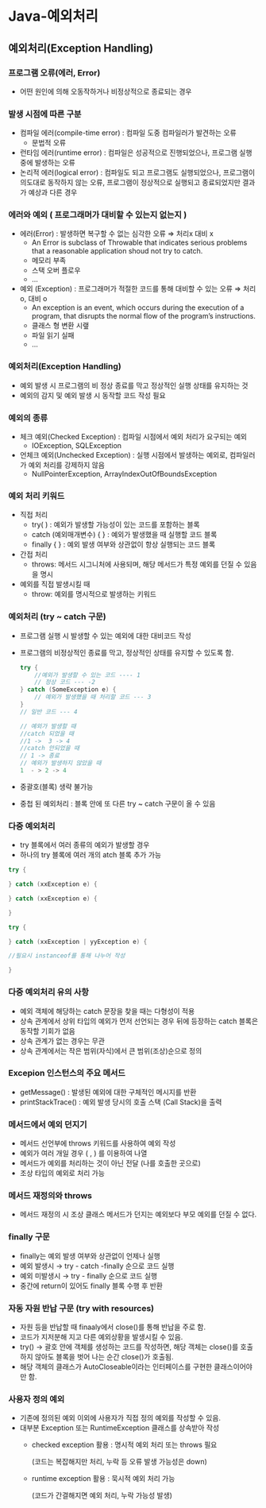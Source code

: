 # Java-예외처리

## 예외처리(Exception Handling)

### 프로그램 오류(에러, Error)

- 어떤 원인에 의해 오동작하거나 비정상적으로 종료되는 경우

### 발생 시점에 따른 구분

- 컴파일 에러(compile-time error) : 컴파일 도중 컴파일러가 발견하는 오류
    - 문법적 오류
- 런타임 에러(runtime error) : 컴파일은 성공적으로 진행되었으나, 프로그램 실행 중에 발생하는 오류
- 논리적 에러(logical error) : 컴파일도 되고 프로그램도 실행되었으나, 프로그램이 의도대로 동작하지 않는 오류, 프로그램이 정상적으로 실행되고 종료되었지만 결과가 예상과 다른 경우

### 에러와 예외 ( 프로그래머가 대비할 수 있는지 없는지 )

- 에러(Error) : 발생하면 복구할 수 없는 심각한 오류 ⇒ 처리x 대비 x
    - An Error is subclass of Throwable that indicates serious problems that a reasonable application shoud not try to catch.
    - 메모리 부족
    - 스택 오버 플로우
    - …
- 예외 (Exception) : 프로그래머가 적절한 코드를 통해 대비할 수 있는 오류
⇒ 처리 o, 대비 o
    - An exception is an event, which occurs during the execution of a program, that disrupts the normal flow of the program’s instructions.
    - 클래스 형 변환 시랲
    - 파일 읽기 실패
    - …

### 예외처리(Exception Handling)

- 예외 발생 시 프로그램의 비 정상 종료를 막고 정상적인 실행 상태를 유지하는 것
- 예외의 감지 및 예외 발생 시 동작할 코드 작성 필요

### 예외의 종류

- 체크 예외(Checked Exception) : 컴파일 시점에서 예외 처리가 요구되는 예외
    - IOException, SQLException
- 언체크 예외(Unchecked Exception) : 실행 시점에서 발생하는 예외로, 컴파일러가 예외 처리를 강제하지 않음
    - NullPointerException, ArrayIndexOutOfBoundsException

### 예외 처리 키워드

- 직접 처리
    - try( ) : 예외가 발생할 가능성이 있는 코드를 포함하는 블록
    - catch (예외매개변수) { } : 예외가 발생했을 때 실행할 코드 블록
    - finally { } : 예외 발생 여부와 상관없이 항상 실행되는 코드 블록
- 간접 처리
    - throws: 메서드 시그니처에 사용되며, 해당 메서드가 특정 예외를 던질 수 있음을 명시
- 예외를 직접 발생시킬 때
    - throw: 예외를 명시적으로 발생하는 키워드

### 예외처리 (try ~ catch 구문)

- 프로그램 실행 시 발생할 수 있는 예외에 대한 대비코드 작성
- 프로그램의 비정상적인 종료를 막고, 정상적인 상태를 유지할 수 있도록 함.
    
    ```java
    try {  
    	//예외가 발생할 수 있는 코드 ---- 1
    	// 정상 코드 --- -2
    } catch (SomeException e) {
    	// 예외가 발생헀을 때 처리할 코드 --- 3
    }
    // 일반 코드 --- 4
    
    // 예외가 발생할 때
    //catch 되었을 때
    //1 ->  3 -> 4
    //catch 안되었을 때
    // 1 -> 종료
    // 예외가 발생하지 않았을 때
    1  - > 2 -> 4
    ```
    
- 중괄호(블록) 생략 불가능
- 중첩 된 예외처리 : 블록 안에 또 다른 try ~ catch 구문이 올 수 있음

### 다중 예외처리

- try 블록에서 여러 종류의 예외가 발생할 경우
- 하나의 try 블록에 여러 개의 atch 블록 추가 가능

```java
try {

} catch (xxException e) {

} catch (xxException e) { 

}

try {

} catch (xxException | yyException e) {

//필요시 instanceof를 통해 나누어 작성

} 
```

### 다중 예외처리 유의 사항

- 예외 객체에 해당하는 catch 문장을 찾을 때는 다형성이 적용
- 상속 관계에서 상위 타입의 예외가 먼저 선언되는 경우 뒤에 등장하는 catch 블록은 동작할 기회가 없음
- 상속 관계가 없는 경우는 무관
- 상속 관계에서는 작은 범위(자식)에서 큰 범위(조상)순으로 정의

### Excepion 인스턴스의 주요 메서드

- getMessage() : 발생된 예외에 대한 구체적인 메시지를 반환
- printStackTrace() : 예외 발생 당시의 호출 스택 (Call Stack)을 출력

### 메서드에서 예외 던지기

- 메서드 선언부에 throws 키워드를 사용하여 예외 작성
- 예외가 여러 개일 경우 ( , ) 를 이용하여 나열
- 메서드가 예외를 처리하는 것이 아닌 전달 (나를 호출한 곳으로)
- 조상 타입의 예외로 처리 가능

### 메서드 재정의와 throws

- 메서드 재정의 시 조상 클래스 메서드가 던지는 예외보다 부모 예외를 던질 수 없다.

### finally 구문

- finally는 예외 발생 여부와 상관없이 언제나 실행
- 예외 발생시 → try - catch -finally 순으로 코드 실행
- 예외 미발생시 → try - finally 순으로 코드 실행
- 중간에 return이 있어도 finally 블록 수행 후 반환

### 자동 자원 반납 구문 (try with resources)

- 자원 등을 반납할 때 finaaly에서 close()를 통해 반납을 주로 함.
- 코드가 지저분해 지고 다른 예외상황을 발생시킬 수 있음.
- try() → 괄호 안에 객체를 생성하는 코드를 작성하면, 해당 객체는 close()를 호출하지 않아도 블록을 벗어 나는 순간 close()가 호출됨.
- 해당 객체의 클래스가 AutoCloseable이라는 인터페이스를 구현한 클래스이어야만 함.

### 사용자 정의 예외

- 기존에 정의된 예외 이외에 사용자가 직접 정의 예외를 작성할 수 있음.
- 대부분 Exception 또는 RuntimeException 클래스를 상속받아 작성
    - checked exception 활용 : 명시적 예외 처리 또는 throws 필요
        
        (코드는 복잡해지만 처리, 누락 등 오류 발생 가능성은 down)
        
    - runtime exception 활용 : 묵시적 예외 처리 가능
        
        (코드가 간결해지면 예외 처리, 누락 가능성 발생)